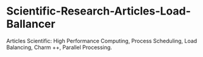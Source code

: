 # Scientific-Research-Articles-Load-Ballancer
Articles Scientific: High Performance Computing, Process Scheduling, Load Balancing, Charm ++, Parallel Processing.
